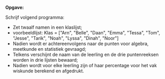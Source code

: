 **Opgave:** 

Schrijf volgend programma: 

* Zet twaalf namen in een klaslijst;
* voorbeeldlijst: Klas = ["Arn", "Belle", "Daan", "Emma", "Tessa", "Tom", "Jesse", "Tarik", "Noah", "Lyssa", "Dinah", "Noor"]
* Nadien wordt er achtereenvolgens naar de punten voor algebra, meetkunde en statistiek gevraagd; 
* Telkens verschijnt de naam van de leerling en de drie puntenreeksen worden in drie lijsten bewaard; 
* Nadien wordt voor elke leerling zijn of haar percentage voor het vak wiskunde berekend en afgedrukt. 